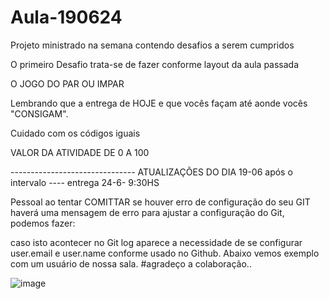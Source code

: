 # Aula-190624
Projeto ministrado na semana contendo desafios a serem cumpridos

O primeiro Desafio trata-se de fazer conforme layout da aula passada

O JOGO DO PAR OU IMPAR

Lembrando que a entrega de HOJE e que vocês façam até aonde vocês "CONSIGAM".

Cuidado com os códigos iguais

VALOR DA ATIVIDADE DE 0 A 100

------------------------------- ATUALIZAÇÕES DO DIA 19-06 após o intervalo
---- entrega 24-6- 9:30HS

Pessoal ao tentar COMITTAR se houver erro de configuração do seu GIT haverá uma mensagem de erro para ajustar a configuração do Git, podemos fazer:

caso isto acontecer no Git log aparece a necessidade de se configurar user.email e user.name conforme usado no Github.
Abaixo vemos exemplo com um usuário de nossa sala. #agradeço a colaboração..

![image](https://github.com/3D-PRIME-SBC/Aula-190624/assets/55410946/1431ea18-e2c2-4959-b927-f7661eb2c680)

